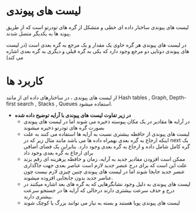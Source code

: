 # لیست های پیوندی

لیست های پیوندی ساختار داده ای خطی و متشکل از گره های تودرتو است که از طریق پیوند ها به یکدیگر متصل شدند.

در لیست های پیوندی هر گره حاوی یک مقدار و یک مرجع به گره بعدی است (در لیست های پیوندی دوتایی دو مرجع وجود دارد که یکی به گره قبلی و دیگری به گره بعدی اشاره می کند)

# کاربرد ها

از لیست های پیوندی ، در ساختارهای داده ای از مانند Hash tables , Graph, Depth-first search , Stacks , Queues استفاده میشود.

- **در زیر تفاوت لیست های پیوندی با آرایه توضیح داده شده**
  - در آرایه ها مقادیر در یک مکان پیوسته ذخیره می شوند اما در لیست های پیوندی بصورت گره های تودرتو ذخیره میشوند
  - لیست های پیوندی از حافظه بیشتری نسبت به آرایه ها استفاده می کنند به علت اینکه ارجاع به گره بعدی بهمراه داده ها می باشد مانند مثال زیر که در next یک گره کامل شامل داده و ارجاع به گره بعدی وجود دارد. بنابراین یک فضای اضافی برای ارجاع به گره بعدی وجود داد
  - ممکن است افزودن مقادیر جدید به آرایه، زمان و حافظه پرهزینه ای رقم بزند علت این است که برای درج عنصر جدید لازم است عناصر بعدی جهت جاگذاری عنصر جدید جابجا شوند اما در لیست های پیوندی چنین چیزی لازم نیست چون عناصر جدید بدون جابجایی افزوده میشوند.
  - لیست های پیوندی به دلیل وجود نشانگرهایی که به گره های بعد اشاره میکنند در درج و حذف سرعت بیشتری دارند درحالی که آرایه ها در جستجو سرعت بیشتری دارند.
  - لیست های پیوندی پویا هستند و بسته به نیاز می توانند بزرگ یا کوچک شوند